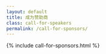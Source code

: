 ```yaml
---
layout: default
title: 成为赞助商
class: call-for-speakers
permalink: /call-for-sponsors/
---
```


{% include call-for-sponsors.html %}